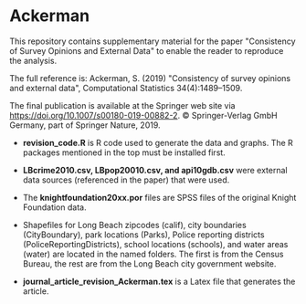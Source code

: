 # Ackerman
This repository contains supplementary material for the paper "Consistency of Survey Opinions and External Data" to enable the reader to reproduce the analysis.

The full reference is: Ackerman, S. (2019) "Consistency of survey opinions and external data", Computational Statistics 34(4):1489–1509.

The final publication is available at the Springer web site via https://doi.org/10.1007/s00180-019-00882-2. © Springer-Verlag GmbH Germany, part of Springer Nature, 2019.

- **revision_code.R** is R code used to generate the data and graphs.  The R packages mentioned in the top must be installed first.

- **LBcrime2010.csv, LBpop20010.csv, and api10gdb.csv** were external data sources (referenced in the paper) that were used.
- The **knightfoundation20xx.por** files are SPSS files of the original Knight Foundation data.
- Shapefiles for Long Beach zipcodes (calif), city boundaries (CityBoundary), park locations (Parks), Police reporting districts (PoliceReportingDistricts), school locations (schools), and water areas (water) are located in the
named folders.  The first is from the Census Bureau, the rest are from the Long Beach city government website.
- **journal_article_revision_Ackerman.tex** is a Latex file that generates the article.

